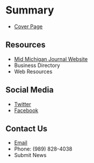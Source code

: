 # Summary

* [Cover Page](README.md)

## Resources

* [Mid Michigan Journal Website](http://www.midmichiganjournal.com)
* Business Directory
* Web Resources

## Social Media
* [Twitter](https://twitter.com/midmichjournal)
* [Facebook](https://www.facebook.com/Mid-Michigan-Journal-141077906299911/)

## Contact Us
* [Email](mailto:editor@midmichiganjournal.com)
* Phone: (989) 828-4038
* Submit News

